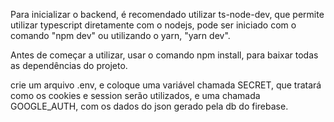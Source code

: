 Para inicializar o backend, é recomendado utilizar ts-node-dev, que permite utilizar typescript diretamente com o nodejs, pode ser iniciado com o comando "npm dev" ou utilizando o yarn, "yarn dev".

Antes de começar a utilizar, usar o comando npm install, para baixar todas as dependências do projeto.

crie um arquivo .env, e coloque uma variável chamada SECRET, que tratará como os cookies e session serão utilizados, e uma chamada GOOGLE_AUTH, com os dados do json gerado pela db do firebase.

